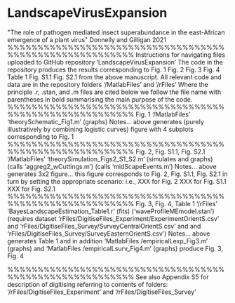 # LandscapeVirusExpansion
"The role of pathogen mediated insect superabundance in the east-African emergence of a plant virus" 
Donnelly and Gilligan 2021
%%%%%%%%%%%%%%%%%%%%%%%%%%%%%%%%%%%%%%%%%%%%%%%%%%%%%%%%%
Instructions for navigating files uploaded to GitHub repository ‘LandscapeVirusExpansion’
The code in the repository produces the results corresponding to Fig. 1 Fig. 2 Fig. 3 Fig. 4 Table 1 Fig. S1.1 Fig. S2.1 from the above manuscript.
All relevant code and data are in the repository folders ‘/MatlabFiles’ and ‘/rFiles’
Where the principle .r, .stan, and .m files are cited below we follow the file name with parentheses in bold summarising the main purpose of the code. 
%%%%%%%%%%%%%%%%%%%%%%%%%%%%%%%%%%%%%%%%%%%%%%%%%%%%%%%%%
Fig. 1
‘/MatlabFiles’
‘theorySchematic_Fig1.m’ (graphs)
Notes… above generates (purely illustratively by combining logistic curves) figure with 4 subplots corresponding to Fig. 1
%%%%%%%%%%%%%%%%%%%%%%%%%%%%%%%%%%%%%%%%%%%%%%%%%%%%%%%%%
Fig. 2, Fig. S1.1, Fig. S2.1
‘/MatlabFiles’
‘theorySimulation_Figs2_S1_S2.m’ (simulates and graphs)
(calls ‘aggreg2_wCuttings.m’)
(calls ‘midScapeEvents.m’)
Notes… above generates 3x2 figure… this figure corresponds to Fig. 2, Fig. S1.1, Fig. S2.1 in turn by setting the appropriate scenario:
i.e., 
XXX for Fig. 2
XXX for Fig. S1.1
XXX for Fig. S2.1
%%%%%%%%%%%%%%%%%%%%%%%%%%%%%%%%%%%%%%%%%%%%%%%%%%%%%%%%%
Fig. 3, Fig. 4, Table 1
‘/rFiles’
‘BayesLandscapeEstimation_Table1.r’ (fits)
(‘waveProfileMEmodel.stan’)
(requires dataset ‘rFiles/DigitiseFiles_Experiment/ExperimentOrientS.csv’ and ‘rFiles/DigitiseFiles_Survey/SurveyCentralOrientS.csv’ and
and ‘rFiles/DigitiseFiles_Survey/SurveyEasternOrientS.csv’)
Notes… above generates Table 1 and in addition ‘MatlabFiles /empiricalLexp_Fig3.m’ (graphs) and ‘MatlabFiles /empiricalLsurv_Fig4.m’ (graphs) produce Fig. 3, Fig. 4

%%%%%%%%%%%%%%%%%%%%%%%%%%%%%%%%%%%%%%%%%%%%%%%%%%%%%%%%%
See also Appendix S5 for description of digitising referring to contents of folders:
‘/rFiles/DigitiseFiles_Experiment’
and
‘/rFiles/DigitiseFiles_Survey’

